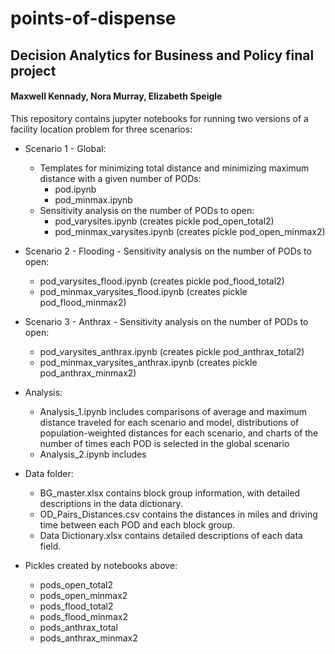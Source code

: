 # points-of-dispense
## Decision Analytics for Business and Policy final project
#### Maxwell Kennady, Nora Murray, Elizabeth Speigle

This repository contains jupyter notebooks for running two versions of a facility location problem for three scenarios:

- Scenario 1 - Global:
    - Templates for minimizing total distance and minimizing maximum distance with a given number of PODs:
        - pod.ipynb 
        - pod_minmax.ipynb
    - Sensitivity analysis on the number of PODs to open:
        - pod_varysites.ipynb (creates pickle pod_open_total2)
        - pod_minmax_varysites.ipynb (creates pickle pod_open_minmax2)

- Scenario 2 - Flooding - Sensitivity analysis on the number of PODs to open:
    - pod_varysites_flood.ipynb  (creates pickle pod_flood_total2)
    - pod_minmax_varysites_flood.ipynb  (creates pickle pod_flood_minmax2)

- Scenario 3 - Anthrax - Sensitivity analysis on the number of PODs to open:
    - pod_varysites_anthrax.ipynb (creates pickle pod_anthrax_total2)
    - pod_minmax_varysites_anthrax.ipynb (creates pickle pod_anthrax_minmax2)

- Analysis:
    - Analysis_1.ipynb includes comparisons of average and maximum distance traveled for each scenario and model, distributions of population-weighted distances for each scenario, and charts of the number of times each POD is selected in the global scenario
    - Analysis_2.ipynb includes 
    
- Data folder: 
    - BG_master.xlsx contains block group information, with detailed descriptions in the data dictionary.
    - OD_Pairs_Distances.csv contains the distances in miles and driving time between each POD and each block group.
    - Data Dictionary.xlsx contains detailed descriptions of each data field.
    
- Pickles created by notebooks above:
    - pods_open_total2
    - pods_open_minmax2
    - pods_flood_total2
    - pods_flood_minmax2
    - pods_anthrax_total
    - pods_anthrax_minmax2